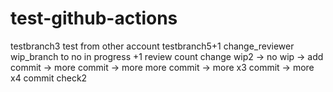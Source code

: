 # test-github-actions

testbranch3
test from other account
testbranch5+1
change_reviewer
wip_branch to no in progress +1
review count change
wip2 -> no wip -> add commit -> more commit -> more more commit -> more x3 commit -> more x4 commit
check2